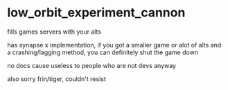 # low_orbit_experiment_cannon

fills games servers with your alts

has synapse x implementation, if you got a smaller game or alot of alts and a crashing/lagging method, you can definitely shut the game down

no docs cause useless to people who are not devs anyway

also sorry frin/tiger, couldn't resist
